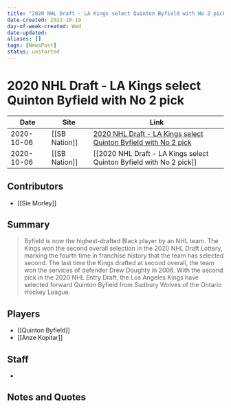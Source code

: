 ```yaml
---
title: "2020 NHL Draft - LA Kings select Quinton Byfield with No 2 pick"
date-created: 2022-10-19
day-of-week-created: Wed
date-updated: 
aliases: []
tags: [NewsPost]
status: unstarted
---
```


# 2020 NHL Draft - LA Kings select Quinton Byfield with No 2 pick

| Date     | Site | Link                                   |
| -------- | ---- | -------------------------------------- |
| 2020-10-06 | [[SB Nation]]     | [2020 NHL Draft - LA Kings select Quinton Byfield with No 2 pick](https://www.jewelsfromthecrown.com/2020/10/6/21505045/quinton-byfield-los-angeles-kings-nhl-draft-2020-second-overall-pick-sudbury-wolves-ohl) |
| 2020-10-06 | [[SB Nation]]     | [[2020 NHL Draft - LA Kings select Quinton Byfield with No 2 pick]]

## Contributors
- [[Sie Morley]]


## Summary
> Byfield is now the highest-drafted Black player by an NHL team.
> The Kings won the second overall selection in the 2020 NHL Draft Lottery, marking the fourth time in franchise history that the team has selected second. The last time the Kings drafted at second overall, the team won the services of defender Drew Doughty in 2008.
> With the second pick in the 2020 NHL Entry Draft, the Los Angeles Kings have selected forward Quinton Byfield from Sudbury Wolves of the Ontario Hockey League.


## Players
- [[Quinton Byfield]]
- [[Anze Kopitar]]


## Staff
- 


## Notes and Quotes
> 

